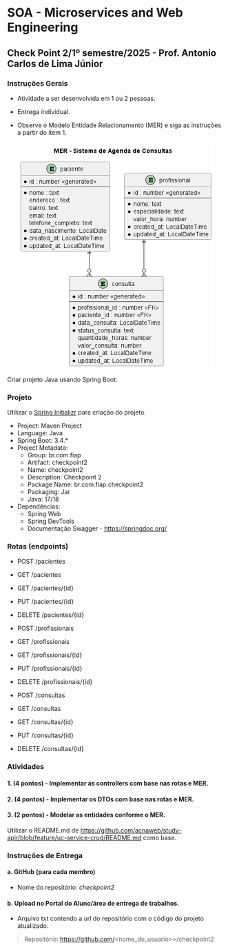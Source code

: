 # SOA - Microservices and Web Engineering  

## Check Point 2/1º semestre/2025 - Prof. Antonio Carlos de Lima Júnior  

### Instruções Gerais

- Atividade a ser desenvolvida em 1 ou 2 pessoas.
- Entrega individual.
- Observe o Modelo Entidade Relacionamento (MER) e siga as instruções a partir do item 1.

   ![](/out/docs/3si/checkpoint2-sem1/mer/diagram.png)

Criar projeto Java usando Spring Boot:  

### Projeto 

Utilizar o [Spring Initializr](https://start.spring.io/) para criação do projeto.

- Project: Maven Project  
- Language: Java  
- Spring Boot: 3.4.*  
- Project Metadata:  
  - Group: br.com.fiap  
  - Artifact: checkpoint2  
  - Name: checkpoint2  
  - Description: Checkpoint 2  
  - Package Name: br.com.fiap.checkpoint2  
  - Packaging: Jar  
  - Java: 17/18  
- Dependências:  
  - Spring Web  
  - Spring DevTools  
  - Documentação Swagger - https://springdoc.org/ 

### Rotas (endpoints)

   * POST /pacientes
   * GET /pacientes
   * GET /pacientes/{id}
   * PUT /pacientes/{id}
   * DELETE /pacientes/{id}

   * POST /profissionais
   * GET /profissionais
   * GET /profissionais/{id}
   * PUT /profissionais/{id}
   * DELETE /profissionais/{id}   

   * POST /consultas
   * GET /consultas
   * GET /consultas/{id}
   * PUT /consultas/{id}
   * DELETE /consultas/{id} 
  
### Atividades 

#### 1. (4 pontos) - Implementar as controllers com base nas rotas e MER.

#### 2. (4 pontos) - Implementar os DTOs com base nas rotas e MER.

#### 3. (2 pontos) - Modelar as entidades conforme o MER.

Utilizar o README.md de https://github.com/acnaweb/study-apir/blob/feature/uc-service-crud/README.md como base.

### Instruções de Entrega  

#### a. GitHub (para cada membro)  

   - Nome do repositório: *checkpoint2*

#### b. Upload no Portal do Aluno/área de entrega de trabalhos.

   - Arquivo txt contendo a url do repositório com o código do projeto atualizado.

> Repositório: https://github.com/<nome_do_usuario>>/checkpoint2  
